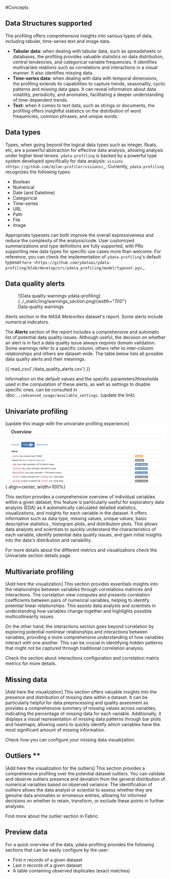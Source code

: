 #Concepts

## Data Structures supported

The profiling offers comprehensive insights into various types of data, including tabular, time-series text and image data. 

- **Tabular data:** when dealing with tabular data, such as spreadsheets or databases, the profiling provides valuable statistics on data distribution, central tendencies, and categorical variable frequencies.
It identifies multivariate relations such as correlations and interactions in a visual manner. It also identifies missing data.  
- **Time-series data:** when dealing with data with temporal dimensions, the profiling extends its capabilities to capture trends, seasonality, cyclic patterns and missing data gaps. 
It can reveal information about data volatility, periodicity, and anomalies, facilitating a deeper understanding of time-dependent trends.
- **Text:**  when it comes to text data, such as strings or documents, the profiling offers insightful statistics on the distribution of word frequencies, common phrases, and unique words. 

## Data types
Types, when going beyond the logical data types such as integer, floats, etc,  are a powerful abstraction for effective data analysis, allowing analysis under higher level lenses. ``ydata-profiling`` is backed by a powerful type system developed specifically for data analysis: `visions <https://github.com/dylan-profiler/visions>`_. Currently, ``ydata-profiling`` recognizes the following types:

- Boolean
- Numerical
- Date (and Datetime)
- Categorical
- Time-series
- URL
- Path
- File
- Image

Appropriate typesets can both improve the overall expressiveness and reduce the complexity of the analysis/code. User customized summarizations and type definitions are fully supported, with PRs supporting new data types for specific use cases more than welcome. For reference, you can check the implementation of ``ydata-profiling``'s default typeset `here <https://github.com/ydataai/ydata-profiling/blob/develop/src/ydata_profiling/model/typeset.py>`_.

## Data quality alerts
<figure markdown>     
   ![Data quality warnings ydata-profiling](../_static/img/warnings_section.png){width="700"}
   <figcaption>Data quality warnings</figcaption>
</figure>

Alerts section in the *NASA Meteorites* dataset's report. Some alerts include numerical indicators. 

The **Alerts** section of the report includes a comprehensive and automatic list of potential data quality issues. Although useful, the decision on whether an alert is in fact a data quality issue always requires domain validation. Some warnings refer to a specific column, others refer to inter-column relationships and others are dataset-wide. The table below lists all possible data quality alerts and their meanings.

{{ read_csv('./data_quality_alerts.csv') }}

Information on the default values and the specific parameters/thresholds used in the computation of these alerts, as well as settings to disable specific ones, can be consulted in :doc:`../advanced_usage/available_settings`.  (update the link)

## Univariate profiling                                
[update this image with the univariate profiling experience]
![Data quality warnings](../_static/img/warnings_section.png){ align=center, width=100%}     

This section provides a comprehensive overview of individual variables within a given dataset, this feature is particularly useful for exploratory data analysis (EDA)
as it automatically calculated detailed statistics, visualizations, and insights for each variable in the dataset. It offers information such as data type, missing values, unique values, basic descriptive statistics
, histogram plots, and distribution plots. This allows data analysts and scientists to quickly understand the characteristics of each variable, identify potential data quality issues, and gain initial insights into the data's distribution and variability. 

For more details about the different metrics and visualizations check the Univariate section details page. 

## Multivariate profiling

[Add here the visualization]
This section provides essentials insights into the relationships between variables through correlations matrices and interactions. 
The correlation view computes and presents correlation coefficients between pairs of numerical variables, helping to identify potential linear relationships.
This assists data analysts and scientists in understanding how variables change together and highlights possible multicollinearity issues.

On the other hand, the interactions section goes beyond correlation by exploring potential nonlinear relationships and interactions between variables, providing a more comprehensive understanding of how variables interact with one another. 
This can be crucial in identifying hidden patterns that might not be captured through traditional correlation analysis.

Check the section about interactions configuration and correlation matrix metrics for more details.  

## Missing data
[Add here the visualization]
This section offers valuable insights into the presence and distribution of missing data within a dataset. It can be particularly helpful for data preprocessing and quality assesment as
provides a comprehensive summary of missing values across variables, indicating the percentage of missing data for each variable. Additionally, it displays a visual representation of missing data patterns through bar plots and heatmaps, 
allowing users to quickly identify which variables have the most significant amount of missing information.

Check how you can configure your missing data visualization. 
                
## Outliers **
[Add here the visualization for the outliers]
This section provides a comprehensive profiling over the potential dataset outliers. You can validate and observe outliers presence and deviation from the general distribution of numerical variables
based on observed variance. 
The identification of outliers allows the data analyst or scientist to assess whether they are genuine data anomalies or erroneous entries, allowing for informed decisions on whether to retain, transform, or exclude these points in further analyses.

Find more about the outlier section in Fabric. 

## Preview data 
For a quick overview of the data, ydata-profiling provides the following sections that can be easily configure by the user:
- First n records of a given dataset
- Last n records of a given dataset
- A table containing observed duplicates (exact matches)
